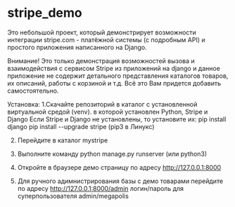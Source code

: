 # stripe_demo

Это небольшой проект, который демонстрирует возможности интеграции stripe.com - платёжной системы (с подробным API) и простого приложения написанного на Django.

Внимание! Это только демонстрация возможностей вызова и взаимодействия с сервисом Stripe из приложений на django и данное приложение не содержит детального представления каталогов товаров, их описаний, работы с корзиной и т.д. Всё это Вам придется добавить самостоятельно.

Установка:
1.Скачайте репозиторий в каталог с установленной виртуальной средой (venv). в которой установлен Python, Stripe и Django
Если Stripe и Django не установлены, то установите их:
pip install django
pip install --upgrade stripe
(pip3 в Линукс)

2. Перейдите в каталог mystripe

3. Выполните команду python manage.py runserver (или python3)

4. Откройте в браузере демо страницу по адресу http://127.0.0.1:8000

5. Для ручного адимнистрирования базы с демо товарами перейдите по адресу http://127.0.0.1:8000/admin логин/пароль для суперпользователя admin/megapolis

